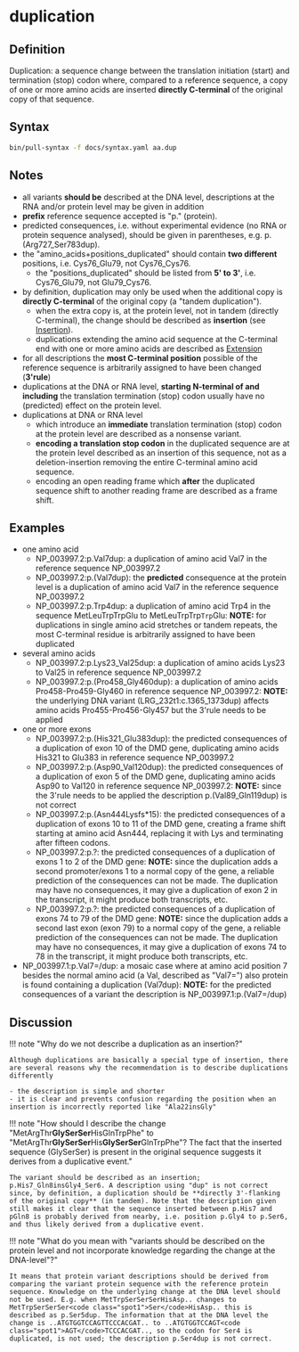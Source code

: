 # duplication

## Definition

Duplication: a sequence change between the translation initiation (start) and termination (stop) codon where, compared to a reference sequence, a copy of one or more amino acids are inserted **directly C-terminal** of the original copy of that sequence.

## Syntax

```sh exec="true"
bin/pull-syntax -f docs/syntax.yaml aa.dup
```

## Notes

- all variants **should be** described at the DNA level, descriptions at the RNA and/or protein level may be given in addition
- **prefix** reference sequence accepted is "p." (protein).
- predicted consequences, i.e. without experimental evidence (no RNA or protein sequence analysed), should be given in parentheses, e.g. p.(Arg727_Ser783dup).
- the "amino_acids+positions_duplicated" should contain **two different** positions, i.e. Cys76_Glu79, not Cys76_Cys76.
  - the "positions_duplicated" should be listed from **5' to 3'**, i.e. Cys76_Glu79, not Glu79_Cys76.
- by definition, duplication may only be used when the additional copy is **directly C-terminal** of the original copy (a "tandem duplication").
  - when the extra copy is, at the protein level, not in tandem (directly C-terminal), the change should be described as **insertion** (see [Insertion](insertion.md)).
  - duplications extending the amino acid sequence at the C-terminal end with one or more amino acids are described as [Extension](extension.md)
- for all descriptions the **most C-terminal position** possible of the reference sequence is arbitrarily assigned to have been changed (**3'rule**)
- duplications at the DNA or RNA level, **starting N-terminal of and including** the translation termination (stop) codon usually have no (predicted) effect on the protein level.
- duplications at DNA or RNA level
  - which introduce an **immediate** translation termination (stop) codon at the protein level are described as a nonsense variant.
  - **encoding a translation stop codon** in the duplicated sequence are at the protein level described as an insertion of this sequence, not as a deletion-insertion removing the entire C-terminal amino acid sequence.
  - encoding an open reading frame which **after** the duplicated sequence shift to another reading frame are described as a frame shift.

## Examples

- one amino acid
  - NP_003997.2:p.Val7dup: a duplication of amino acid Val7 in the reference sequence NP_003997.2
  - NP_003997.2:p.(Val7dup): the **predicted** consequence at the protein level is a duplication of amino acid Val7 in the reference sequence NP_003997.2
  - NP_003997.2:p.Trp4dup: a duplication of amino acid Trp4 in the sequence MetLeuTrpTrpGlu to MetLeuTrpTrp<code class="spot1">Trp</code>Glu: **NOTE:** for duplications in single amino acid stretches or tandem repeats, the most C-terminal residue is arbitrarily assigned to have been duplicated
- several amino acids
  - NP_003997.2:p.Lys23_Val25dup: a duplication of amino acids Lys23 to Val25 in reference sequence NP_003997.2
  - NP_003997.2:p.(Pro458_Gly460dup): a duplication of amino acids Pro458-Pro459-Gly460 in reference sequence NP_003997.2: **NOTE:** the underlying DNA variant (LRG_232t1:c.1365_1373dup) affects amino acids Pro455-Pro456-Gly457 but the 3'rule needs to be applied
- one or more exons
  - NP_003997.2:p.(His321_Glu383dup): the predicted consequences of a duplication of exon 10 of the DMD gene, duplicating amino acids His321 to Glu383 in reference sequence NP_003997.2
  - NP_003997.2:p.(Asp90_Val120dup): the predicted consequences of a duplication of exon 5 of the DMD gene, duplicating amino acids Asp90 to Val120 in reference sequence NP_003997.2: **NOTE:** since the 3'rule needs to be applied the description p.(Val89_Gln119dup) is not correct
  - NP_003997.2:p.(Asn444Lysfs\*15): the predicted consequences of a duplication of exons 10 to 11 of the DMD gene, creating a frame shift starting at amino acid Asn444, replacing it with Lys and terminating after fifteen codons.
  - NP_003997.2:p.?: the predicted consequences of a duplication of exons 1 to 2 of the DMD gene: **NOTE:** since the duplication adds a second promoter/exons 1 to a normal copy of the gene, a reliable prediction of the consequences can not be made. The duplication may have no consequences, it may give a duplication of exon 2 in the transcript, it might produce both transcripts, etc.
  - NP_003997.2:p.?: the predicted consequences of a duplication of exons 74 to 79 of the DMD gene: **NOTE:** since the duplication adds a second last exon (exon 79) to a normal copy of the gene, a reliable prediction of the consequences can not be made. The duplication may have no consequences, it may give a duplication of exons 74 to 78 in the transcript, it might produce both transcripts, etc.
- NP_003997.1:p.Val7=/dup: a mosaic case where at amino acid position 7 besides the normal amino acid (a Val, described as "Val7=") also protein is found containing a duplication (Val7dup): **NOTE:** for the predicted consequences of a variant the description is NP_003997.1:p.(Val7=/dup)

## Discussion

!!! note "Why do we not describe a duplication as an insertion?"

    Although duplications are basically a special type of insertion, there are several reasons why the recommendation is to describe duplications differently

    - the description is simple and shorter
    - it is clear and prevents confusion regarding the position when an insertion is incorrectly reported like "Ala22insGly"

!!! note "How should I describe the change "MetArgThr**GlySerSer**HisGlnTrpPhe" to "MetArgThr**GlySerSer**His**GlySerSer**GlnTrpPhe"? The fact that the inserted sequence (GlySerSer) is present in the original sequence suggests it derives from a duplicative event."

    The variant should be described as an insertion; p.His7_Gln8insGly4_Ser6. A description using "dup" is not correct since, by definition, a duplication should be **directly 3'-flanking of the original copy** (in tandem). Note that the description given still makes it clear that the sequence inserted between p.His7 and pGln8 is probably derived from nearby, i.e. position p.Gly4 to p.Ser6, and thus likely derived from a duplicative event.

!!! note "What do you mean with "variants should be described on the protein level and not incorporate knowledge regarding the change at the DNA-level"?"

    It means that protein variant descriptions should be derived from comparing the variant protein sequence with the reference protein sequence. Knowledge on the underlying change at the DNA level should not be used. E.g. when MetTrpSerSerSerHisAsp.. changes to MetTrpSerSerSer<code class="spot1">Ser</code>HisAsp.. this is described as p.Ser5dup. The information that at the DNA level the change is ..ATGTGGTCCAGTTCCCACGAT.. to ..ATGTGGTCCAGT<code class="spot1">AGT</code>TCCCACGAT.., so the codon for Ser4 is duplicated, is not used; the description p.Ser4dup is not correct.
